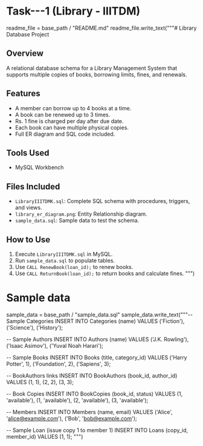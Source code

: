 # Task---1 (Library - IIITDM)

readme_file = base_path / "README.md"
readme_file.write_text("""# Library Database Project

## Overview
A relational database schema for a Library Management System that supports multiple copies of books, borrowing limits, fines, and renewals.

## Features
- A member can borrow up to 4 books at a time.
- A book can be renewed up to 3 times.
- Rs. 1 fine is charged per day after due date.
- Each book can have multiple physical copies.
- Full ER diagram and SQL code included.

## Tools Used
- MySQL Workbench

## Files Included
- `LibraryIIITDMK.sql`: Complete SQL schema with procedures, triggers, and views.
- `library_er_diagram.png`: Entity Relationship diagram.
- `sample_data.sql`: Sample data to test the schema.

## How to Use
1. Execute `LibraryIIITDMK.sql` in MySQL.
2. Run `sample_data.sql` to populate tables.
3. Use `CALL RenewBook(loan_id);` to renew books.
4. Use `CALL ReturnBook(loan_id);` to return books and calculate fines.
""")

# Sample data
sample_data = base_path / "sample_data.sql"
sample_data.write_text("""-- Sample Categories
INSERT INTO Categories (name) VALUES ('Fiction'), ('Science'), ('History');

-- Sample Authors
INSERT INTO Authors (name) VALUES ('J.K. Rowling'), ('Isaac Asimov'), ('Yuval Noah Harari');

-- Sample Books
INSERT INTO Books (title, category_id) VALUES ('Harry Potter', 1), ('Foundation', 2), ('Sapiens', 3);

-- BookAuthors links
INSERT INTO BookAuthors (book_id, author_id) VALUES (1, 1), (2, 2), (3, 3);

-- Book Copies
INSERT INTO BookCopies (book_id, status) VALUES (1, 'available'), (1, 'available'), (2, 'available'), (3, 'available');

-- Members
INSERT INTO Members (name, email) VALUES ('Alice', 'alice@example.com'), ('Bob', 'bob@example.com');

-- Sample Loan (issue copy 1 to member 1)
INSERT INTO Loans (copy_id, member_id) VALUES (1, 1);
""")